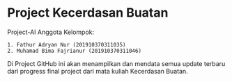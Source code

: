 # Project Kecerdasan Buatan
Project-AI
Anggota Kelompok:

    1. Fathur Adryan Nur (201910370311035)
    2. Muhamad Bima Fajrianur (201910370311046)

Di Project GitHub ini akan menampilkan dan mendata semua update terbaru dari progress final project dari mata kuliah Kecerdasan Buatan.
